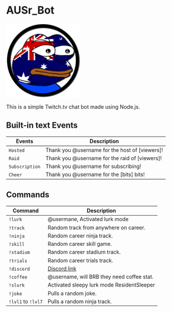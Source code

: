 # AUSr_Bot

![AUSr_Bot](/AUSr_Bot.png)

This is a simple Twitch.tv chat bot made using Node.js.

## Built-in text Events

Events               | Description
---------------------|------------
`Hosted`             | Thank you @username for the host of [viewers]!
`Raid`               | Thank you @username for the raid of [viewers]!
`Subscription`       | Thank you @username for subscribing!
`Cheer`              | Thank you @username for the [bits] bits!

## Commands

Command              | Description
---------------------|------------
`!lurk`              | @usermane, Activated lurk mode
`!track`             | Random track from anywhere on career.
`!ninja`             | Random career ninja track.
`!skill`             | Random career skill game.
`!stadium`           | Random career stadium track.
`!trials`            | Random career trials track.
`!discord`           | [Discord link](https://discord.gg/QUkEEvb)
`!coffee`            | @username, will BRB they need coffee stat.
`!slurk`             | Activated sleepy lurk mode ResidentSleeper
`!joke`              | Pulls a random joke.
`!lvl1` to `!lvl7`   | Pulls a random ninja track.
